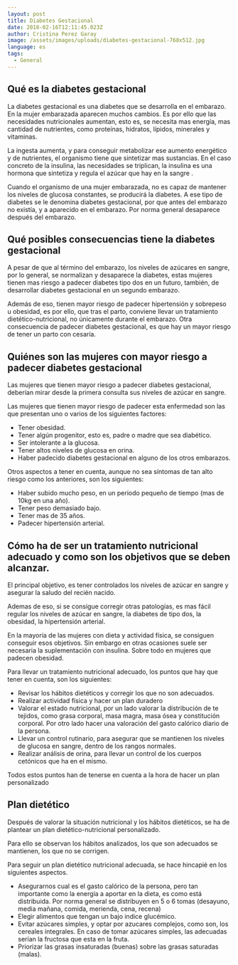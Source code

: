 ```yaml
---
layout: post
title: Diabetes Gestacional
date: 2018-02-16T12:11:45.023Z
author: Cristina Perez Garay
image: /assets/images/uploads/diabetes-gestacional-768x512.jpg
language: es
tags:
  - General
---
```


## Qué es la diabetes gestacional

La diabetes gestacional es una diabetes que se desarrolla en el embarazo. En la mujer embarazada aparecen muchos cambios. Es por ello que las necesidades nutricionales aumentan, esto es, se necesita mas energía, mas cantidad de nutrientes, como proteínas, hidratos, lípidos, minerales y vitaminas.

La ingesta aumenta, y para conseguir metabolizar ese aumento energético y de nutrientes, el organismo tiene que sintetizar mas sustancias. En el caso concreto de la insulina, las necesidades se triplican, la insulina es una hormona que sintetiza y regula el azúcar que hay en la sangre .

Cuando el organismo de una mujer embarazada, no es capaz de mantener los niveles de glucosa constantes, se producirá la diabetes. A ese tipo de diabetes se le denomina diabetes gestacional, por que antes del embarazo no existía, y a aparecido en el embarazo. Por norma general desaparece después del embarazo.

## Qué posibles consecuencias tiene la diabetes gestacional

A pesar de que al término del embarazo, los niveles de azúcares en sangre, por lo general, se normalizan y desaparece la diabetes, estas mujeres tienen mas riesgo a padecer diabetes tipo dos en un futuro, también, de desarrollar diabetes gestacional en un segundo embarazo.

Además de eso, tienen mayor riesgo de padecer hipertensión y sobrepeso u obesidad, es por ello, que tras el parto, conviene llevar un tratamiento dietético-nutricional, no únicamente durante el embarazo. Otra consecuencia de padecer diabetes gestacional, es que hay un mayor riesgo de tener un parto con cesaría.

## Quiénes son las mujeres con mayor riesgo a padecer diabetes gestacional

Las mujeres que tienen mayor riesgo a padecer diabetes gestacional, deberían mirar desde la primera consulta sus niveles de azúcar en sangre.

Las mujeres que tienen mayor riesgo de padecer esta enfermedad son las que presentan uno o varios de los siguientes factores:

* Tener obesidad.
* Tener algún progenitor, esto es, padre o madre que sea diabético.
* Ser intolerante a la glucosa.
* Tener altos niveles de glucosa en orina.
* Haber padecido diabetes gestacional en alguno de los otros embarazos.

Otros aspectos a tener en cuenta, aunque no sea síntomas de tan alto riesgo como los anteriores, son los siguientes:

* Haber subido mucho peso, en un periodo pequeño de tiempo (mas de 10kg en una año).
* Tener peso demasiado bajo.
* Tener mas de 35 años.
* Padecer hipertensión arterial.

## Cómo ha de ser un tratamiento nutricional adecuado y como son los objetivos que se deben alcanzar.

El principal objetivo, es tener controlados los niveles de azúcar en sangre y asegurar la saludo del recién nacido.

Ademas de eso, si se consigue corregir otras patologías, es mas fácil regular los niveles de azúcar en sangre, la diabetes de tipo dos, la obesidad, la hipertensión arterial.

En la mayoría de las mujeres con dieta y actividad física, se consiguen conseguir esos objetivos. Sin embargo en otras ocasiones suele ser necesaria la suplementación con insulina. Sobre todo en mujeres que padecen obesidad.

Para llevar un tratamiento nutricional adecuado, los puntos que hay que tener en cuenta, son los siguientes:

* Revisar los hábitos dietéticos y corregir los que no son adecuados.
* Realizar actividad física y hacer un plan duradero
* Valorar el estado nutricional, por un lado valorar la distribución de te tejidos, como grasa corporal, masa magra, masa ósea y constitución corporal.  Por otro lado hacer una valoración del gasto calórico diario de la persona.
* Llevar un control rutinario, para asegurar que se mantienen los niveles de glucosa en sangre, dentro de los rangos normales.
* Realizar análisis de orina, para llevar un control de los cuerpos cetónicos que ha en el mismo.

Todos estos puntos han de tenerse en cuenta a la hora de hacer un plan personalizado

## Plan dietético

Después de valorar la situación nutricional y los hábitos dietéticos, se ha de plantear un plan dietético-nutricional personalizado.

Para ello se observan los hábitos analizados, los que son adecuados se mantienen, los que no se corrigen.

Para seguir un plan dietético nutricional adecuada, se hace hincapié en los siguientes aspectos.

* Asegurarnos cual es el gasto calórico de la persona, pero tan importante como la energía a aportar en la dieta, es como está distribuida. Por norma general se distribuyen en 5 o 6 tomas (desayuno, media mañana, comida, merienda, cena, recena)
* Elegir alimentos que tengan un bajo indice glucémico.
* Evitar azúcares simples, y optar por azucares complejos, como son, los cereales integrales. En caso de tomar azúcares simples, las adecuadas serían la fructosa que esta en la fruta.
* Priorizar las grasas insaturadas (buenas) sobre las grasas saturadas (malas).
